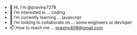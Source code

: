 - 👋 Hi, I’m @praviny7278
- 👀 I’m interested in ... coding
- 🌱 I’m currently learning ... javascript
- 💞️ I’m looking to collaborate on  ... some engineers or devloper
- 📫 How to reach me ... praviny408@gmail.com

<!---
praviny7278/praviny7278 is a ✨ special ✨ repository because its `README.md` (this file) appears on your GitHub profile.
You can click the Preview link to take a look at your changes.
--->

